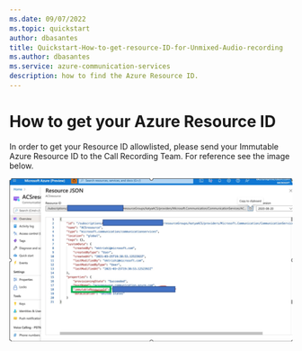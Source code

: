 ```yaml
---
ms.date: 09/07/2022 
ms.topic: quickstart
author: dbasantes
title: Quickstart-How-to-get-resource-ID-for-Unmixed-Audio-recording
ms.author: dbasantes
ms.service: azure-communication-services
description: how to find the Azure Resource ID.
---
```



# How to get your Azure Resource ID

In order to get your Resource ID allowlisted, please send your Immutable Azure Resource ID to the Call Recording Team. For reference see the image below.

![How to get Azure Resource ID](media/call-recording/immutable-resource-id.png)

